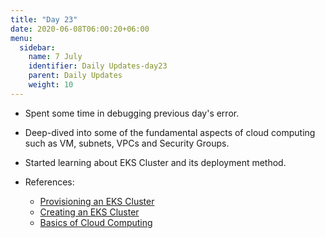 ```yaml
---
title: "Day 23"
date: 2020-06-08T06:00:20+06:00
menu:
  sidebar:
    name: 7 July
    identifier: Daily Updates-day23
    parent: Daily Updates
    weight: 10
---
```


- Spent some time in debugging previous day's error.

- Deep-dived into some of the fundamental aspects of cloud computing such as VM, subnets, VPCs and Security Groups. 

- Started learning about EKS Cluster and its deployment method.

- References:

  - [Provisioning an EKS Cluster](https://learn.hashicorp.com/tutorials/terraform/eks)
  - [Creating an EKS Cluster](https://www.youtube.com/watch?v=p6xDCz00TxU)
  - [Basics of Cloud Computing](https://www.youtube.com/watch?v=dH0yz-Osy54)


